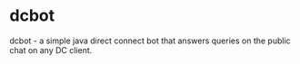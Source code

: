 dcbot
=====

dcbot - a simple java direct connect bot that answers queries on the public chat on any DC client.
